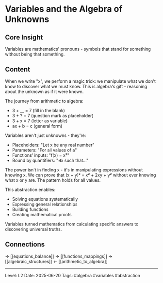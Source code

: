 # Variables and the Algebra of Unknowns

## Core Insight
Variables are mathematics' pronouns - symbols that stand for something without being that something.

## Content
When we write "x", we perform a magic trick: we manipulate what we don't know to discover what we must know. This is algebra's gift - reasoning about the unknown as if it were known.

The journey from arithmetic to algebra:
- 3 + __ = 7 (fill in the blank)
- 3 + ? = 7 (question mark as placeholder)
- 3 + x = 7 (letter as variable)
- ax + b = c (general form)

Variables aren't just unknowns - they're:
- Placeholders: "Let x be any real number"
- Parameters: "For all values of a"
- Functions' inputs: "f(x) = x²"
- Bound by quantifiers: "∃x such that..."

The power isn't in finding x - it's in manipulating expressions without knowing x. We can prove that (x + y)² = x² + 2xy + y² without ever knowing what x or y are. The pattern holds for all values.

This abstraction enables:
- Solving equations systematically
- Expressing general relationships
- Building functions
- Creating mathematical proofs

Variables turned mathematics from calculating specific answers to discovering universal truths.

## Connections
→ [[equations_balance]]
→ [[functions_mappings]]
→ [[algebraic_structures]]
← [[arithmetic_to_algebra]]

---
Level: L2
Date: 2025-06-20
Tags: #algebra #variables #abstraction